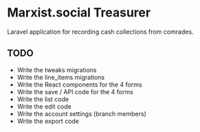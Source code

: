 # Marxist.social Treasurer

Laravel application for recording cash collections from comrades.

## TODO

* Write the tweaks migrations
* Write the line_items migrations
* Write the React components for the 4 forms
* Write the save / API code for the 4 forms
* Write the list code
* Write the edit code
* Write the account settings (branch members)
* Write the export code
